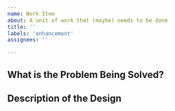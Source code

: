 ```yaml
---
name: Work Item
about: A unit of work that (maybe) needs to be done
title: ''
labels: 'enhancement'
assignees: ''

---
```


## What is the Problem Being Solved?

## Description of the Design

<!-- Remember to discuss these aspects when relevant:

### Security

### Scaling

### Testing

### Upgrade
-->

<!-- To capture any important details for planning and prioritization:

## Priortization
-->
